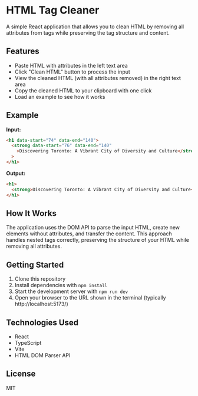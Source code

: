 # HTML Tag Cleaner

A simple React application that allows you to clean HTML by removing all attributes from tags while preserving the tag structure and content.

## Features

- Paste HTML with attributes in the left text area
- Click "Clean HTML" button to process the input
- View the cleaned HTML (with all attributes removed) in the right text area
- Copy the cleaned HTML to your clipboard with one click
- Load an example to see how it works

## Example

**Input:**

```html
<h1 data-start="74" data-end="140">
  <strong data-start="76" data-end="140"
    >Discovering Toronto: A Vibrant City of Diversity and Culture</strong
  >
</h1>
```

**Output:**

```html
<h1>
  <strong>Discovering Toronto: A Vibrant City of Diversity and Culture</strong>
</h1>
```

## How It Works

The application uses the DOM API to parse the input HTML, create new elements without attributes, and transfer the content. This approach handles nested tags correctly, preserving the structure of your HTML while removing all attributes.

## Getting Started

1. Clone this repository
2. Install dependencies with `npm install`
3. Start the development server with `npm run dev`
4. Open your browser to the URL shown in the terminal (typically http://localhost:5173/)

## Technologies Used

- React
- TypeScript
- Vite
- HTML DOM Parser API

## License

MIT
